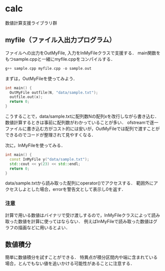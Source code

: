 # calc

数値計算支援ライブラリ群

## myfile（ファイル入出力プログラム）

ファイルへの出力をOutMyFile, 入力をInMyFileクラスで支援する．
main関数をもつsample.cppと一緒にmyfile.cppをコンパイルする．

```cpp
g++ sample.cpp myfile.cpp -o sample.out
```

まずは，OutMyFileを使ってみよう．

```cpp
int main() {
  OutMyFile outfile(N, "data/sample.txt");
  outfile.out(x);
  return 0;
}
```

こうすることで，data/sample.txtに配列数Nの配列xを改行しながら書き込む．
数値計算するときは事前に配列数がわかっていることが多い．
ofstreamで逐一ファイルに書き込む方がコスト的には安いが，OutMyFileでは配列で渡すことができるのでコードが整理されて見やすくなる．

次に，InMyFileを使ってみる．

```cpp
int main() {
  const InMyFile y("data/sample.txt");
  std::cout << y(23) << std::endl;
  return 0;
}
```

data/sample.txtから読み取った配列にoperator()でアクセスする．
範囲外にアクセスしよとした場合，errorを警告文として表示し0を返す．

### 注意

計算で用いる数値はバイナリで受け渡しするので，InMyFileクラスによって読み取った数値を計算に使ってはならない．
例えばInMyFileで読み取った数値はグラフの描画などに用いるとよい．

## 数値積分

簡単に数値積分を試すことができる．
特異点が積分区間内や端に含まれている場合，とんでもない値を追いかける可能性があることに注意する．
